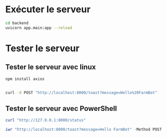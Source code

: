 # Exécuter le serveur
```bash
cd backend
uvicorn app.main:app --reload
```

# Tester le serveur
## Tester le serveur avec linux
```bash
npm install axios


curl -X POST "http://localhost:8000/toast?message=Hello%20FarmBot"
```

## Tester le serveur avec PowerShell
```powershell
curl "http://127.0.0.1:8000/status"

iwr "http://localhost:8000/toast?message=Hello FarmBot" -Method POST
```
